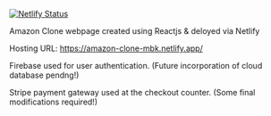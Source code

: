 [![Netlify Status](https://api.netlify.com/api/v1/badges/7da6d0d6-f2c9-4ed4-9135-6a66d918a24e/deploy-status)](https://app.netlify.com/sites/amazon-clone-mbk/deploys)


Amazon Clone webpage created using Reactjs & deloyed via Netlify

Hosting URL: https://amazon-clone-mbk.netlify.app/

Firebase used for user authentication. (Future incorporation of cloud database pendng!)

Stripe payment gateway used at the checkout counter. (Some final modifications required!)

